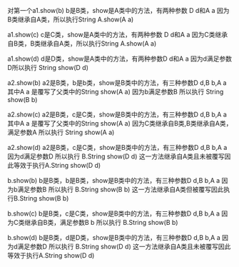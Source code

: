 对第一个a1.show(b)
b是B类，show是A类中的方法，有两种参数 D d和A a
因为B类继承自A类，所以执行String A.show(A a)

a1.show(c)
c是C类，show是A类中的方法，有两种参数 D d和A a
因为C类继承自B类，B类继承自A类，所以执行String A.show(A a)

a1.show(d)
d是D类，show是A类中的方法，有两种参数D d和A a
因为d满足参数D所以执行 String show(D d)

a2.show(b)
a2是B类，b是b类，show是B类中的方法，有三种参数D d,B b,A a 其中A a 是覆写了父类中的String show(A a)
因为b满足参数B 所以执行 String show(B b)

a2.show(c)
a2是B类，c是C类，show是B类中的方法，有三种参数D d,B b,A a 其中A a 是覆写了父类中的String show(A a)
因为C类继承自B类,B类继承自A类，满足参数A 所以执行 String show(A a)

a2.show(d)
a2是B类，c是C类，show是B类中的方法，有三种参数D d,B b,A a 
因为d满足参数D 所以执行 B.String show(D d) 这一方法继承自A类且未被覆写因此等效于执行A.String show(D d)

b.show(b)
b是B类，b是B类，show是B类中的方法，有三种参数D d,B b,A a 
因为b满足参数B 所以执行 B.String show(B b) 这一方法继承自A类但被覆写因此执行B.String show(B b)

b.show(c)
b是B类，c是C类，show是B类中的方法，有三种参数D d,B b,A a 
因为C类继承自B类，满足参数B b 所以执行 B.String show(B b)

b.show(d)
b是B类，d是D类，show是B类中的方法，有三种参数D d,B b,A a 
因为d满足参数D 所以执行 B.String show(D d) 这一方法继承自A类且未被覆写因此等效于执行A.String show(D d)